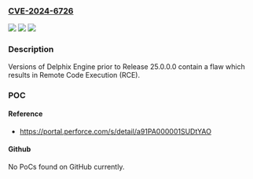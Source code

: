 ### [CVE-2024-6726](https://cve.mitre.org/cgi-bin/cvename.cgi?name=CVE-2024-6726)
![](https://img.shields.io/static/v1?label=Product&message=Delphix%20Engine&color=blue)
![](https://img.shields.io/static/v1?label=Version&message=Release%200.0.0%3C%2025.0.0.0%20&color=brighgreen)
![](https://img.shields.io/static/v1?label=Vulnerability&message=CWE-94&color=brighgreen)

### Description

Versions of Delphix Engine prior to Release 25.0.0.0 contain a flaw which results in Remote Code Execution (RCE).

### POC

#### Reference
- https://portal.perforce.com/s/detail/a91PA000001SUDtYAO

#### Github
No PoCs found on GitHub currently.

